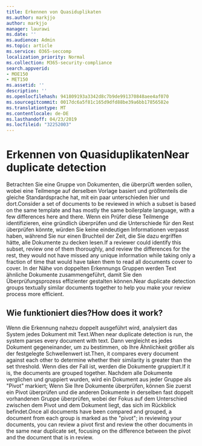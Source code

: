 ```yaml
---
title: Erkennen von Quasiduplikaten
ms.author: markjjo
author: markjjo
manager: laurawi
ms.date: ''
ms.audience: Admin
ms.topic: article
ms.service: O365-seccomp
localization_priority: Normal
ms.collection: M365-security-compliance
search.appverid:
- MOE150
- MET150
ms.assetid: ''
description: ''
ms.openlocfilehash: 941809193a3342d8c7b9de991370848aee4af070
ms.sourcegitcommit: 0017dc6a5f81c165d9dfd88be39a6bb17856582e
ms.translationtype: MT
ms.contentlocale: de-DE
ms.lasthandoff: 04/23/2019
ms.locfileid: "32252003"
---
```

# <a name="near-duplicate-detection"></a><span data-ttu-id="4acf2-102">Erkennen von Quasiduplikaten</span><span class="sxs-lookup"><span data-stu-id="4acf2-102">Near duplicate detection</span></span>

<span data-ttu-id="4acf2-103">Betrachten Sie eine Gruppe von Dokumenten, die überprüft werden sollen, wobei eine Teilmenge auf derselben Vorlage basiert und größtenteils die gleiche Standardsprache hat, mit ein paar unterschieden hier und dort.</span><span class="sxs-lookup"><span data-stu-id="4acf2-103">Consider a set of documents to be reviewed in which a subset is based on the same template and has mostly the same boilerplate language, with a few differences here and there.</span></span> <span data-ttu-id="4acf2-104">Wenn ein Prüfer diese Teilmenge identifizieren, eine gründlich überprüfen und die Unterschiede für den Rest überprüfen könnte, würden Sie keine eindeutigen Informationen verpasst haben, während Sie nur einen Bruchteil der Zeit, die Sie dazu ergriffen hätte, alle Dokumente zu decken lesen.</span><span class="sxs-lookup"><span data-stu-id="4acf2-104">If a reviewer could identify this subset, review one of them thoroughly, and review the differences for the rest, they would not have missed any unique information while taking only a fraction of time that would have taken them to read all documents cover to cover.</span></span> <span data-ttu-id="4acf2-105">In der Nähe von doppelten Erkennungs Gruppen werden Text ähnliche Dokumente zusammengeführt, damit Sie den Überprüfungsprozess effizienter gestalten können.</span><span class="sxs-lookup"><span data-stu-id="4acf2-105">Near duplicate detection groups textually similar documents together to help you make your review process more efficient.</span></span>

## <a name="how-does-it-work"></a><span data-ttu-id="4acf2-106">Wie funktioniert dies?</span><span class="sxs-lookup"><span data-stu-id="4acf2-106">How does it work?</span></span>

<span data-ttu-id="4acf2-107">Wenn die Erkennung nahezu doppelt ausgeführt wird, analysiert das System jedes Dokument mit Text.</span><span class="sxs-lookup"><span data-stu-id="4acf2-107">When near duplicate detection is run, the system parses every document with text.</span></span> <span data-ttu-id="4acf2-108">Dann vergleicht es jedes Dokument gegeneinander, um zu bestimmen, ob Ihre Ähnlichkeit größer als der festgelegte Schwellenwert ist.</span><span class="sxs-lookup"><span data-stu-id="4acf2-108">Then, it compares every document against each other to determine whether their similarity is greater than the set threshold.</span></span> <span data-ttu-id="4acf2-109">Wenn dies der Fall ist, werden die Dokumente gruppiert.</span><span class="sxs-lookup"><span data-stu-id="4acf2-109">If it is, the documents are grouped together.</span></span> <span data-ttu-id="4acf2-110">Nachdem alle Dokumente verglichen und gruppiert wurden, wird ein Dokument aus jeder Gruppe als "Pivot" markiert; Wenn Sie Ihre Dokumente überprüfen, können Sie zuerst ein Pivot überprüfen und die anderen Dokumente in derselben fast doppelt vorhandenen Gruppe überprüfen, wobei der Fokus auf dem Unterschied zwischen dem Pivot und dem Dokument liegt, das sich im Rückblick befindet.</span><span class="sxs-lookup"><span data-stu-id="4acf2-110">Once all documents have been compared and grouped, a document from each group is marked as the "pivot"; in reviewing your documents, you can review a pivot first and review the other documents in the same near duplicate set, focusing on the difference between the pivot and the document that is in review.</span></span>